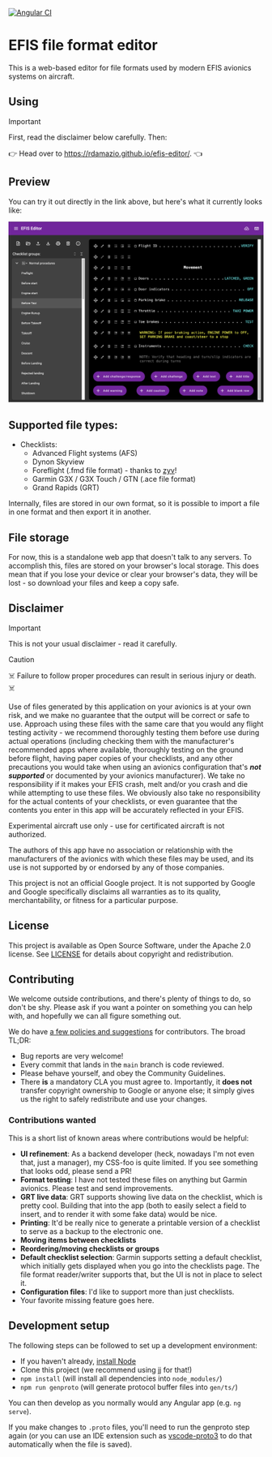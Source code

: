 [![Angular CI](https://github.com/rdamazio/efis-editor/actions/workflows/angular-ci.yml/badge.svg)](https://github.com/rdamazio/efis-editor/actions/workflows/angular-ci.yml)

# EFIS file format editor

This is a web-based editor for file formats used by modern EFIS avionics systems on aircraft.

## Using

> [!IMPORTANT]
> First, read the disclaimer below carefully. Then:

:point_right:	 Head over to https://rdamazio.github.io/efis-editor/. :point_left:

## Preview

You can try it out directly in the link above, but here's what it currently looks like:

![Screenshot of the checklist editor with a sample checklist displayed](docs/screenshot.png)

## Supported file types:

* Checklists:
  * Advanced Flight systems (AFS)
  * Dynon Skyview
  * Foreflight (.fmd file format) - thanks to [zyv](https://github.com/zyv)!
  * Garmin G3X / G3X Touch / GTN (.ace file format)
  * Grand Rapids (GRT)

Internally, files are stored in our own format, so it is possible to import a
file in one format and then export it in another.

## File storage

For now, this is a standalone web app that doesn't talk to any servers. To accomplish this, files are
stored on your browser's local storage. This does mean that if you lose your device or clear your
browser's data, they will be lost - so download your files and keep a copy safe.

## Disclaimer

> [!IMPORTANT]
> This is not your usual disclaimer - read it carefully.

> [!CAUTION]
> :skull_and_crossbones: Failure to follow proper procedures can result in serious
> injury or death. :skull_and_crossbones:

Use of files generated by this application on your avionics is at your own risk,
and we make no guarantee that the output will be correct or safe to use. Approach
using these files with the same care that you would any flight testing activity -
we recommend thoroughly testing them before use during actual operations (including
checking them with the manufacturer's recommended apps where available, thoroughly
testing on the ground before flight, having paper copies of your checklists, and any
other precautions you would take when using an avionics configuration that's ***not
supported*** or documented by your avionics manufacturer). We take no responsibility if
it makes your EFIS crash, melt and/or you crash and die while attempting to use
these files. We obviously also take no responsibility for the actual contents of your
checklists, or even guarantee that the contents you enter in this app will
be accurately reflected in your EFIS.

Experimental aircraft use only - use for certificated aircraft is not authorized.

The authors of this app have no association or relationship with the manufacturers
of the avionics with which these files may be used, and its use is not supported by
or endorsed by any of those companies.

This project is not an official Google project. It is not supported by
Google and Google specifically disclaims all warranties as to its quality,
merchantability, or fitness for a particular purpose.

## License

This project is available as Open Source Software, under the Apache 2.0 license.
See [LICENSE](./LICENSE) for details about copyright and redistribution.

## Contributing

We welcome outside contributions, and there's plenty of things to do, so
don't be shy. Please ask if you want a pointer on something you can help with,
and hopefully we can all figure something out.

We do have [a few policies and
suggestions](https://github.com/rdamazio/efis-editor/blob/main/docs/contributing.md)
for contributors. The broad TL;DR:

- Bug reports are very welcome!
- Every commit that lands in the `main` branch is code reviewed.
- Please behave yourself, and obey the Community Guidelines.
- There **is** a mandatory CLA you must agree to. Importantly, it **does not**
  transfer copyright ownership to Google or anyone else; it simply gives us the
  right to safely redistribute and use your changes.

### Contributions wanted

This is a short list of known areas where contributions would be helpful:

- **UI refinement**: As a backend developer (heck, nowadays I'm not even that, just a manager),
  my CSS-foo is quite limited. If  you see something that looks odd, please send a PR!
- **Format testing**: I have not tested these files on anything but Garmin avionics. Please
  test and send improvements.
- **GRT live data**: GRT supports showing live data on the checklist, which is pretty
  cool. Building that into the app (both to easily select a field to insert, and
  to render it with some fake data) would be nice.
- **Printing**: It'd be really nice to generate a printable version of a checklist to serve as
  a backup to the electronic one.
- **Moving items between checklists**
- **Reordering/moving checklists or groups**
- **Default checklist selection**: Garmin supports setting a default checklist, which initially
  gets displayed when you go into the checklists page. The file format reader/writer supports
  that, but the UI is not in place to select it.
- **Configuration files**: I'd like to support more than just checklists.
- Your favorite missing feature goes here.

## Development setup

The following steps can be followed to set up a development environment:

* If you haven't already, [install Node](https://nodejs.org/en/learn/getting-started/how-to-install-nodejs)
* Clone this project (we recommend using [jj](http://github.com/martinvonz/jj) for that!)
* `npm install` (will install all dependencies into `node_modules/`)
* `npm run genproto` (will generate protocol buffer files into `gen/ts/`)

You can then develop as you normally would any Angular app (e.g. `ng serve`).

If you make changes to `.proto` files, you'll need to run the genproto step again
(or you can use an IDE extension such as [vscode-proto3](https://github.com/zxh0/vscode-proto3) to
do that automatically when the file is saved).
